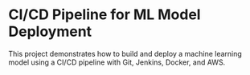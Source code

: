 # CI/CD Pipeline for ML Model Deployment

This project demonstrates how to build and deploy a machine learning model using a CI/CD pipeline with Git, Jenkins, Docker, and AWS.
